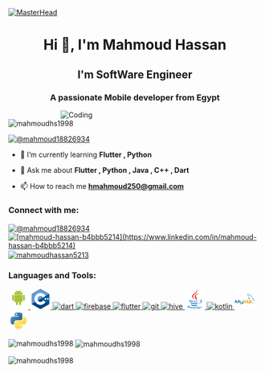 [![MasterHead](https://docs.flutter.dev/assets/images/flutter-logo-sharing.png)](https://mahmoudhs1998.io)
<h1 align="center">Hi 👋, I'm Mahmoud Hassan</h1>
<h2 align="center">I'm SoftWare Engineer</h2>
<h3 align="center">A passionate Mobile developer from Egypt</h3>
<img align="right" alt="Coding" width="400" src="https://i.pinimg.com/originals/16/fe/7e/16fe7e7fb6eebb3087b6dc418748ee56.gif">

<p align="left"> <img src="https://komarev.com/ghpvc/?username=mahmoudhs1998&label=Profile%20views&color=0e75b6&style=flat" alt="mahmoudhs1998" /> </p>

<p align="left"> <a href="https://twitter.com/@mahmoud18826934" target="blank"><img src="https://img.shields.io/twitter/follow/@mahmoud18826934?logo=twitter&style=for-the-badge" alt="@mahmoud18826934" /></a> </p>

- 🌱 I’m currently learning **Flutter , Python**

- 💬 Ask me about **Flutter , Python , Java , C++ , Dart**

- 📫 How to reach me **hmahmoud250@gmail.com**

<h3 align="left">Connect with me:</h3>
<p align="left">
<a href="https://twitter.com/@mahmoud18826934" target="blank"><img align="center" src="https://raw.githubusercontent.com/rahuldkjain/github-profile-readme-generator/master/src/images/icons/Social/twitter.svg" alt="@mahmoud18826934" height="30" width="40" /></a>
<a href="https://linkedin.com/in/mahmoud hassan" target="blank"><img align="center" src="https://raw.githubusercontent.com/rahuldkjain/github-profile-readme-generator/master/src/images/icons/Social/linked-in-alt.svg" alt="[mahmoud-hassan-b4bbb5214](https://www.linkedin.com/in/mahmoud-hassan-b4bbb5214)" height="30" width="40" /></a>
<a href="https://instagram.com/mahmoudhassan5213" target="blank"><img align="center" src="https://raw.githubusercontent.com/rahuldkjain/github-profile-readme-generator/master/src/images/icons/Social/instagram.svg" alt="mahmoudhassan5213" height="30" width="40" /></a>
</p>

<h3 align="left">Languages and Tools:</h3>
<p align="left"> <a href="https://developer.android.com" target="_blank" rel="noreferrer"> <img src="https://raw.githubusercontent.com/devicons/devicon/master/icons/android/android-original-wordmark.svg" alt="android" width="40" height="40"/> </a> <a href="https://www.w3schools.com/cpp/" target="_blank" rel="noreferrer"> <img src="https://raw.githubusercontent.com/devicons/devicon/master/icons/cplusplus/cplusplus-original.svg" alt="cplusplus" width="40" height="40"/> </a> <a href="https://dart.dev" target="_blank" rel="noreferrer"> <img src="https://www.vectorlogo.zone/logos/dartlang/dartlang-icon.svg" alt="dart" width="40" height="40"/> </a> <a href="https://firebase.google.com/" target="_blank" rel="noreferrer"> <img src="https://www.vectorlogo.zone/logos/firebase/firebase-icon.svg" alt="firebase" width="40" height="40"/> </a> <a href="https://flutter.dev" target="_blank" rel="noreferrer"> <img src="https://www.vectorlogo.zone/logos/flutterio/flutterio-icon.svg" alt="flutter" width="40" height="40"/> </a> <a href="https://git-scm.com/" target="_blank" rel="noreferrer"> <img src="https://www.vectorlogo.zone/logos/git-scm/git-scm-icon.svg" alt="git" width="40" height="40"/> </a> <a href="https://hive.apache.org/" target="_blank" rel="noreferrer"> <img src="https://www.vectorlogo.zone/logos/apache_hive/apache_hive-icon.svg" alt="hive" width="40" height="40"/> </a> <a href="https://www.java.com" target="_blank" rel="noreferrer"> <img src="https://raw.githubusercontent.com/devicons/devicon/master/icons/java/java-original.svg" alt="java" width="40" height="40"/> </a> <a href="https://kotlinlang.org" target="_blank" rel="noreferrer"> <img src="https://www.vectorlogo.zone/logos/kotlinlang/kotlinlang-icon.svg" alt="kotlin" width="40" height="40"/> </a> <a href="https://www.mysql.com/" target="_blank" rel="noreferrer"> <img src="https://raw.githubusercontent.com/devicons/devicon/master/icons/mysql/mysql-original-wordmark.svg" alt="mysql" width="40" height="40"/> </a> <a href="https://www.python.org" target="_blank" rel="noreferrer"> <img src="https://raw.githubusercontent.com/devicons/devicon/master/icons/python/python-original.svg" alt="python" width="40" height="40"/> </a> </p>

<p><img align="left" src="https://github-readme-stats.vercel.app/api/top-langs?username=mahmoudhs1998&show_icons=true&locale=en&layout=compact" alt="mahmoudhs1998" /></p>

<p>&nbsp;<img align="center" src="https://github-readme-stats.vercel.app/api?username=mahmoudhs1998&show_icons=true&locale=en" alt="mahmoudhs1998" /></p>

<p><img align="center" src="https://github-readme-streak-stats.herokuapp.com/?user=mahmoudhs1998&" alt="mahmoudhs1998" /></p>
